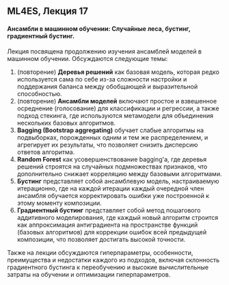 ## ML4ES, Лекция 17

#### Ансамбли в машинном обучении: Случайные леса, бустинг, градиентный бустинг.



Лекция посвящена продолжению изучения ансамблей моделей в машинном обучении. Обсуждаются следующие темы:

1. (повторение) **Деревья решений** как базовая модель, которая редко используется сама по себе из-за сложности настройки и поддержания баланса между обобщающей и выразительной способностью.
2. (повторение) **Ансамбли моделей** включают простое и взвешенное осреднение (голосование) для классификации и регрессии, а также подход стекинга, где используются метамодели для объединения нескольких базовых алгоритмов.
3. **Bagging (Bootstrap aggregating)** обучает слабые алгоритмы на подвыборках, порожденных одним и тем же распределением, и агрегирует их результаты, что позволяет снизить дисперсию ответов алгоритма.
4. **Random Forest** как усовершенствование bagging'а, где деревья решений строятся на случайных подмножествах признаков, что дополнительно снижает корреляцию между базовыми алгоритмами.
5. **Бустинг** представляет собой ансамблевую модель, настраиваемую итерационно, где на каждой итерации каждый очередной член ансамбля обучается корректировать ошибки уже построенной к этому моменту композиции.
6. **Градиентный бустинг** представляет собой метод пошагового аддитивного моделирования, где каждый новый алгоритм строится как аппроксимация антиградиента на пространстве функций (базовых алгоритмов) для коррекции ошибок всей предыдущей композиции, что позволяет достигать высокой точности.

Также на лекции обсуждаются гиперпараметры, особенности, преимущества и недостатки каждого из подходов, включая склонность градиентного бустинга к переобучению и высокие вычислительные затраты на обучении и оптимизации гиперпараметров.
